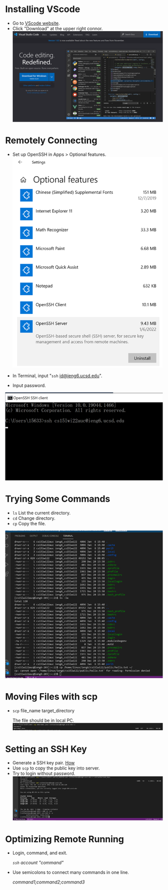 # **Installing VScode**
* Go to [VScode website](https://code.visualstudio.com/).
* Click "Download" at the upper right connor.
![Image](https://github.com/litianqing2887/cse15l-lab-reports/blob/main/VScode.png?raw=true)


# **Remotely Connecting**
* Set up OpenSSH in Apps > Optional features. 
![Image](https://github.com/litianqing2887/cse15l-lab-reports/blob/main/Open%20ssh.png?raw=true)

* In Terminal, input "`ssh` id@ieng6.ucsd.edu".
* Input password.

![Image](https://raw.githubusercontent.com/litianqing2887/cse15l-lab-reports/c628b3e908447ecbaec2de8679f89faa8dfbd55e/ssh.png)



# **Trying Some Commands**
* `ls` List the current directory.
* `cd` Change directory.
* `cp` Copy the file. 

![Image](https://github.com/litianqing2887/cse15l-lab-reports/blob/main/command.png?raw=true)

# **Moving Files with scp**
* `scp` file_name target_directory

  The file should be in local PC.
![Image](https://github.com/litianqing2887/cse15l-lab-reports/blob/main/scp.png?raw=true)


# **Setting an SSH Key**
* Generate a SSH key pair. [How](https://docs.microsoft.com/en-us/windows-server/administration/openssh/openssh_keymanagement#user-key-generation)
* Use `scp` to copy the public key into server.
* Try to login without password.
![Image](https://github.com/litianqing2887/cse15l-lab-reports/blob/main/ssh%20key.png?raw=true)


# **Optimizing Remote Running**
* Login, command, and exit.

  *`ssh` account "command"*
* Use semicolons to connect many commands in one line.

  *command1;command2;command3*
